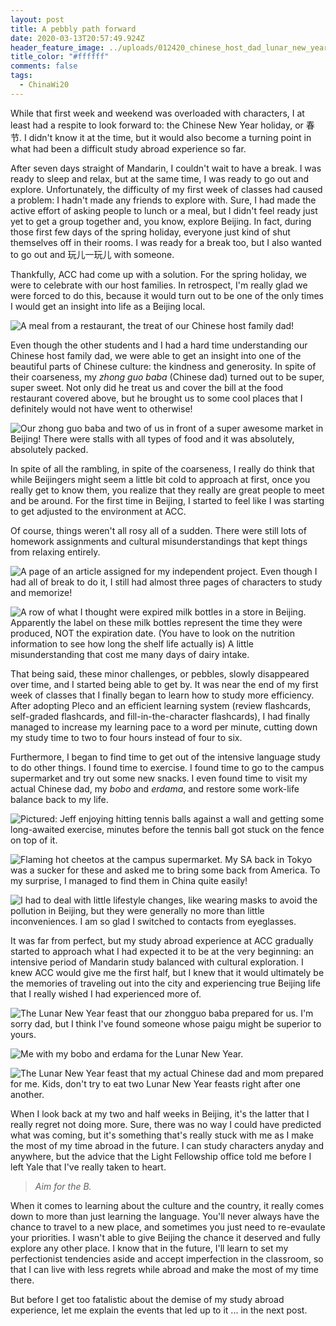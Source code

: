 ```yaml
---
layout: post
title: A pebbly path forward
date: 2020-03-13T20:57:49.924Z
header_feature_image: ../uploads/012420_chinese_host_dad_lunar_new_year_dinner.jpg
title_color: "#ffffff"
comments: false
tags:
  - ChinaWi20
---
```

While that first week and weekend was overloaded with characters, I at least had a respite to look forward to: the Chinese New Year holiday, or 春节. I didn't know it at the time, but it would also become a turning point in what had been a difficult study abroad experience so far.

After seven days straight of Mandarin, I couldn't wait to have a break. I was ready to sleep and relax, but at the same time, I was ready to go out and explore. Unfortunately, the difficulty of my first week of classes had caused a problem: I hadn't made any friends to explore with. Sure, I had made the active effort of asking people to lunch or a meal, but I didn't feel ready just yet to get a group together and, you know, explore Beijing. In fact, during those first few days of the spring holiday, everyone just kind of shut themselves off in their rooms. I was ready for a break too, but I also wanted to go out and 玩儿一玩儿 with someone.

Thankfully, ACC had come up with a solution. For the spring holiday, we were to celebrate with our host families. In retrospect, I'm really glad we were forced to do this, because it would turn out to be one of the only times I would get an insight into life as a Beijing local.

![A meal from a restaurant, the treat of our Chinese host family dad!](../uploads/011920_chinese_host_dad_outside_meal.jpg "A meal from a restaurant, the treat of our Chinese host family dad!")

Even though the other students and I had a hard time understanding our Chinese host family dad, we were able to get an insight into one of the beautiful parts of Chinese culture: the kindness and generosity. In spite of their coarseness, my *zhong guo baba* (Chinese dad) turned out to be super, super sweet. Not only did he treat us and cover the bill at the food restaurant covered above, but he brought us to some cool places that I definitely would not have went to otherwise!

![Our zhong guo baba and two of us in front of a super awesome market in Beijing! There were stalls with all types of food and it was absolutely, absolutely packed.](../uploads/011920_chinese_host_family_market.jpg "Chinese host dad, Jeff, and I standing in front of a Beijing indoor market")

In spite of all the rambling, in spite of the coarseness, I really do think that while Beijingers might seem a little bit cold to approach at first, once you really get to know them, you realize that they really are great people to meet and be around. For the first time in Beijing, I started to feel like I was starting to get adjusted to the environment at ACC.

Of course, things weren't all rosy all of a sudden. There were still lots of homework assignments and cultural misunderstandings that kept things from relaxing entirely.

![A page of an article assigned for my independent project. Even though I had all of break to do it, I still had almost three pages of characters to study and memorize!](../uploads/011920_independent_project_article_spring_break.jpg "Article assigned for my independent project")

![A row of what I thought were expired milk bottles in a store in Beijing. Apparently the label on these milk bottles represent the time they were produced, NOT the expiration date. (You have to look on the nutrition information to see how long the shelf life actually is) A little misunderstanding that cost me many days of dairy intake.](../uploads/012020_store_expired_milk.jpg "Milk at the campus grocery store")

That being said, these minor challenges, or pebbles, slowly disappeared over time, and I started being able to get by. It was near the end of my first week of classes that I finally began to learn how to study more efficiency. After adopting Pleco and an efficient learning system (review flashcards, self-graded flashcards, and fill-in-the-character flashcards), I had finally managed to increase my learning pace to a word per minute, cutting down my study time to two to four hours instead of four to six.

Furthermore, I began to find time to get out of the intensive language study to do other things. I found time to exercise. I found time to go to the campus supermarket and try out some new snacks. I even found time to visit my actual Chinese dad, my *bobo* and *erdama*, and restore some work-life balance back to my life.

![Pictured: Jeff enjoying hitting tennis balls against a wall and getting some long-awaited exercise, minutes before the tennis ball got stuck on the fence on top of it.](../uploads/012120_acc_tennis.jpg "Jeff with tennis racket in front of wall just outside of dorm")

![Flaming hot cheetos at the campus supermarket. My SA back in Tokyo was a sucker for these and asked me to bring some back from America. To my surprise, I managed to find them in China quite easily!](../uploads/012220_acc_flaming_hot_cheetos.jpg "Flaming hot cheetos at the campus store")

![I had to deal with little lifestyle changes, like wearing masks to avoid the pollution in Beijing, but they were generally no more than little inconveniences. I am so glad I switched to contacts from eyeglasses.](../uploads/012120_acc_elevator.jpg "Jeff wearing a mask in an elevator")

It was far from perfect, but my study abroad experience at ACC gradually started to approach what I had expected it to be at the very beginning: an intensive period of Mandarin study balanced with cultural exploration. I knew ACC would give me the first half, but I knew that it would ultimately be the memories of traveling out into the city and experiencing true Beijing life that I really wished I had experienced more of.

![The Lunar New Year feast that our zhongguo baba prepared for us. I'm sorry dad, but I think I've found someone whose paigu might be superior to yours.](../uploads/012420_zhongguo_baba_lunar_year_dinner.jpg "The Lunar New Year feast that our zhongguo baba prepared for us.")

![Me with my bobo and erdama for the Lunar New Year.](../uploads/012420_jeff_bobo_erda_ma.jpg "Jeff with his bobo and erdama")

![The Lunar New Year feast that my actual Chinese dad and mom prepared for me. Kids, don't try to eat two Lunar New Year feasts right after one another.](../uploads/012420_bobo_erda_ma_lunar_year_dinner.jpg "The Lunar New Year feast that my actual Chinese dad and mom prepared for me")

When I look back at my two and half weeks in Beijing, it's the latter that I really regret not doing more. Sure, there was no way I could have predicted what was coming, but it's something that's really stuck with me as I make the most of my time abroad in the future. I can study characters anyday and anywhere, but the advice that the Light Fellowship office told me before I left Yale that I've really taken to heart.

> *Aim for the B.* 

When it comes to learning about the culture and the country, it really comes down to more than just learning the language. You'll never always have the chance to travel to a new place, and sometimes you just need to re-evaulate your priorities. I wasn't able to give Beijing the chance it deserved and fully explore any other place. I know that in the future, I'll learn to set my perfectionist tendencies aside and accept imperfection in the classroom, so that I can live with less regrets while abroad and make the most of my time there. 

But before I get too fatalistic about the demise of my study abroad experience, let me explain the events that led up to it ... in the next post.